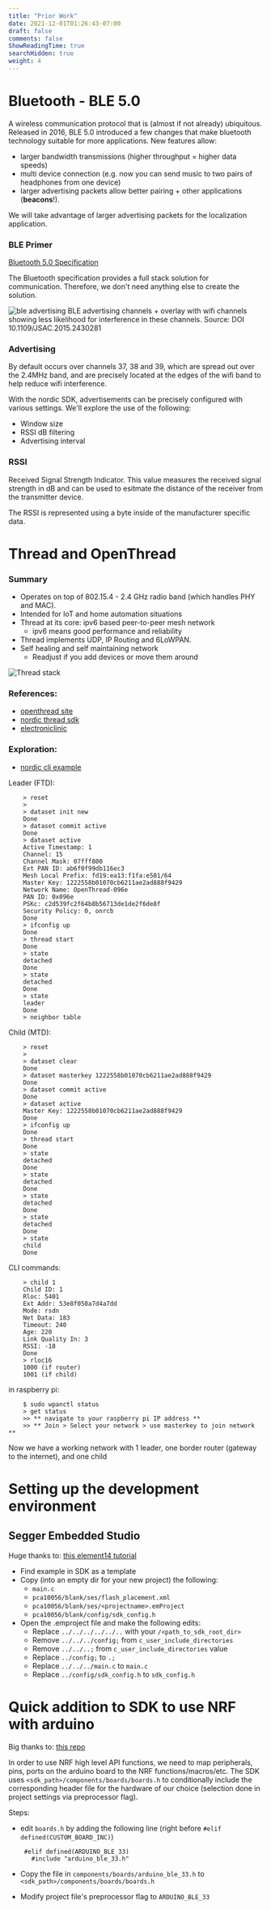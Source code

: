 ```yaml
---
title: "Prior Work"
date: 2021-12-01T01:26:43-07:00
draft: false
comments: false
ShowReadingTime: true
searchHidden: true
weight: 4
---
```


# Bluetooth - BLE 5.0

A wireless communication protocol that is (almost if not already) ubiquitous. Released in 2016, BLE 5.0 introduced a few changes that make bluetooth technology suitable for more applications. New features allow:
- larger bandwidth transmissions (higher throughput = higher data speeds)
- multi device connection (e.g. now you can send music to two pairs of headphones from one device)
- larger advertising packets allow better pairing + other applications (**beacons**!). 

We will take advantage of larger advertising packets for the localization application. 

### BLE Primer

[Bluetooth 5.0 Specification](https://www.bluetooth.org/docman/handlers/downloaddoc.ashx?doc_id=457080)

The Bluetooth specification provides a full stack solution for communication. Therefore, we don't need anything else to create the solution.

![ble advertising](/ecem202a_project/images/ble_adv_channels.png)
BLE advertising channels + overlay with wifi channels showing less likelihood for interference in these channels.
Source: DOI 10.1109/JSAC.2015.2430281

### Advertising

By default occurs over channels 37, 38 and 39, which are spread out over the 2.4MHz band, and are precisely located at the edges of the wifi band to help reduce wifi interference. 

With the nordic SDK, advertisements can be precisely configured with various settings. We'll explore the use of the following:
- Window size
- RSSI dB filtering
- Advertising interval

### RSSI

Received Signal Strength Indicator. This value measures the received signal strength in dB and can be used to esitmate the distance of the receiver from the transmitter device. 

The RSSI is represented using a byte inside of the manufacturer specific data. 

# Thread and OpenThread

### Summary
- Operates on top of 802.15.4 - 2.4 GHz radio band (which handles PHY and MAC). 
- Intended for IoT and home automation situations
- Thread at its core: ipv6 based peer-to-peer mesh network
  - ipv6 means good performance and reliability
- Thread implements UDP, IP Routing and 6LoWPAN. 
- Self healing and self maintaining network
  - Readjust if you add devices or move them around

![Thread stack](/ecem202a_project/images/thread_stack.png)



### References: 

- [openthread site](https://openthread.io/)
- [nordic thread sdk](https://infocenter.nordicsemi.com/index.jsp?topic=%2Fstruct_sdk%2Fstruct%2Fsdk_thread_zigbee_latest.html)
- [electroniclinic](https://www.electroniclinic.com/thread-protocol-architecture-and-topology-fully-explained/)

### Exploration: 
- [nordic cli example](https://infocenter.nordicsemi.com/index.jsp?topic=%2Fsdk_tz_v4.1.0%2Fthread_cli_example.html)

Leader (FTD):

        > reset
        >
        > dataset init new
        Done
        > dataset commit active
        Done
        > dataset active
        Active Timestamp: 1
        Channel: 15
        Channel Mask: 07fff800
        Ext PAN ID: ab6f0f99db116ec3
        Mesh Local Prefix: fd19:ea13:f1fa:e501/64
        Master Key: 1222558b01070cb6211ae2ad888f9429
        Network Name: OpenThread-096e
        PAN ID: 0x096e
        PSKc: c2d539fc2f64b8b56713de1de2f6de8f
        Security Policy: 0, onrcb
        Done
        > ifconfig up
        Done
        > thread start
        Done
        > state
        detached
        Done
        > state
        detached
        Done
        > state
        leader
        Done
        > neighbor table


Child (MTD):

        > reset
        > 
        > dataset clear
        Done
        > dataset masterkey 1222558b01070cb6211ae2ad888f9429
        Done
        > dataset commit active
        Done
        > dataset active
        Master Key: 1222558b01070cb6211ae2ad888f9429
        Done
        > ifconfig up
        Done
        > thread start
        Done
        > state
        detached
        Done
        > state
        detached
        Done
        > state
        detached
        Done
        > state
        detached
        Done
        > state
        child
        Done
        

CLI commands:

        > child 1
        Child ID: 1
        Rloc: 5401
        Ext Addr: 53e8f050a7d4a7dd
        Mode: rsdn
        Net Data: 183
        Timeout: 240
        Age: 220
        Link Quality In: 3
        RSSI: -18
        Done
        > rloc16
        1000 (if router)
        1001 (if child)

in raspberry pi: 

        $ sudo wpanctl status
        > get status
        >> ** navigate to your raspberry pi IP address **
        >> ** Join > Select your network > use masterkey to join network **

Now we have a working network with 1 leader, one border router (gateway to the internet), and one child


# Setting up the development environment

## Segger Embedded Studio

Huge thanks to: [this element14 tutorial](https://community.element14.com/products/roadtest/b/blog/posts/tutorial-02-part-1-developing-nrf52840-application-arduino-nano-33-ble-sense-roadtest)

- Find example in SDK as a template
- Copy (into an empty dir for your new project) the following:
  - `main.c`
  - `pca10056/blank/ses/flash_placement.xml`
  - `pca10056/blank/ses/<projectname>.emProject`
  - `pca10056/blank/config/sdk_config.h`
- Open the .emproject file and make the following edits:
  - Replace `../../../../../..` with your `/<path_to_sdk_root_dir>`
  - Remove `../../../config;` from `c_user_include_directories`
  -  Remove `../../..;` from `c_user_include_directories` value
  -  Replace `../config;` to `.;`
  -  Replace `../../../main.c` to `main.c`
  -  Replace `../config/sdk_config.h` to `sdk_config.h`


# Quick addition to SDK to use NRF with arduino

Big thanks to: [this repo](https://github.com/drewvigne/arduino_nano_33_ant)

In order to use NRF high level API functions, we need to map peripherals, pins, ports on the arduino board to the NRF functions/macros/etc.
The SDK uses `<sdk_path>/components/boards/boards.h` to conditionally include the corresponding header file for the hardware of our choice (selection done in project settings via preprocessor flag).

Steps:
 - edit `boards.h` by adding the following line (right before `#elif defined(CUSTOM_BOARD_INC)`)
      
        #elif defined(ARDUINO_BLE_33)
          #include "arduino_ble_33.h"
- Copy the file in `components/boards/arduino_ble_33.h` to `<sdk_path>/components/boards/boards.h`
- Modify project file's preprocessor flag to `ARDUINO_BLE_33`


<!-- TODO:

- Focus on literature review of comparison of protocols
- And also past implementations of localization using RSSI

 -->
